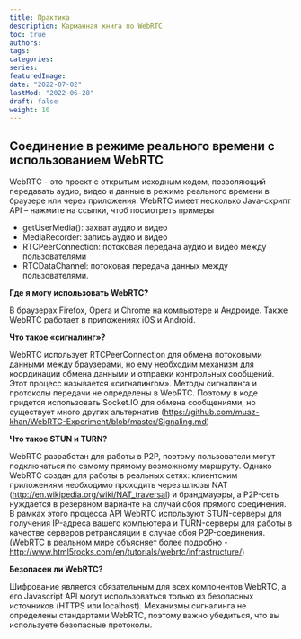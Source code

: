 ```yaml
---
title: Практика
description: Карманная книга по WebRTC
toc: true
authors:
tags: 
categories:
series:
featuredImage:
date: "2022-07-02"
lastMod: "2022-06-28"
draft: false
weight: 10
---
```


## Соединение в режиме реального времени с использованием WebRTC

WebRTC – это проект с открытым исходным кодом, позволяющий передавать аудио, видео и данные в режиме реального времени в браузере или через приложения.
WebRTC имеет несколько Java-скрипт API – нажмите на ссылки, чтоб посмотреть примеры

- getUserMedia(): захват аудио и видео
- MediaRecorder: запись аудио и видео
- RTCPeerConnection: потоковая передача аудио и видео между пользователями
- RTCDataChannel: потоковая передача данных между пользователями.

**Где я могу использовать WebRTC?**

В браузерах Firefox, Opera и Chrome на компьютере и Андроиде. Также WebRTC работает в приложениях iOS и Android.

**Что такое «сигналинг»?**

WebRTC использует RTCPeerConnection для обмена потоковыми данными между браузерами, но ему необходим механизм для координации обмена данными и отправки контрольных сообщений. Этот процесс называется «сигналингом». Методы сигналинга и протоколы передачи не определены в WebRTC. Поэтому в коде придется использовать Socket.IO для обмена сообщениями, но существует много других альтернатив (<https://github.com/muaz-khan/WebRTC-Experiment/blob/master/Signaling.md>)

**Что такое STUN и TURN?**

WebRTC разработан для работы в P2P, поэтому пользователи могут подключаться по самому прямому возможному маршруту. Однако WebRTC создан для работы в реальных сетях: клиентским приложениям необходимо проходить через шлюзы NAT (<http://en.wikipedia.org/wiki/NAT_traversal>) и брандмауэры, а P2P-сеть нуждается в резервном варианте на случай сбоя прямого соединения. В рамках этого процесса API WebRTC используют STUN-серверы для получения IP-адреса вашего компьютера и TURN-серверы для работы в качестве серверов ретрансляции в случае сбоя P2P-соединения. (WebRTC в реальном мире объясняет более подробно - <http://www.html5rocks.com/en/tutorials/webrtc/infrastructure/>)

**Безопасен ли WebRTC?**

Шифрование является обязательным для всех компонентов WebRTC, а его Javasсript API могут использоваться только из безопасных источников (HTTPS или localhost). Механизмы сигналинга не определены стандартами WebRTC, поэтому важно убедиться, что вы используете безопасные протоколы.
